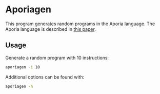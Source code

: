 # Aporiagen

This program generates random programs in the Aporia language. 
The Aporia language is described in [this paper](https://www.arxiv.org/abs/2411.05570).

## Usage

Generate a random program with 10 instructions:
```bash
aporiagen -i 10
```

Additional options can be found with:
```bash
aporiagen -h
```
